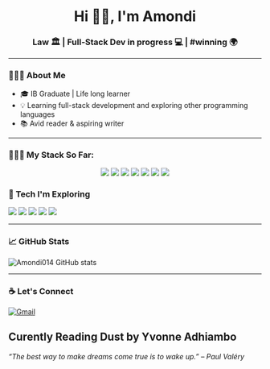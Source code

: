<h1 align="center">Hi 👋🏾, I'm Amondi</h1>
<h3 align="center"> Law 🏛️ | Full-Stack Dev in progress 💻 | #winning 🌍</h3>


---

### 👩🏾‍🎓 About Me

- 🎓 IB Graduate | Life long learner  
- 💡 Learning full-stack development and exploring other programming languages
- 📚 Avid reader & aspiring writer 

---
### 👩🏾‍🎓 My Stack So Far:
<p align="center">
 <img src="https://img.shields.io/badge/HTML5-E34F26?style=for-the-badge&logo=html5&logoColor=white"/>
 
 <img src="https://img.shields.io/badge/CSS3-1572B6?style=for-the-badge&logo=css3&logoColor=white"/>

 <img src="https://img.shields.io/badge/React-20232A?style=for-the-badge&logo=react&logoColor=61DAFB"/>

 <img src="https://img.shields.io/badge/Scratch-FFA500?style=for-the-badge&logo=scratch&logoColor=white"/>
 
<img src="https://img.shields.io/badge/Tailwind_CSS-06B6D4?style=for-the-badge&logo=tailwind-css&logoColor=white"/>

 <img src="https://img.shields.io/badge/Notion-000000?style=for-the-badge&logo=notion&logoColor=white"/>

 <img src="https://img.shields.io/badge/Todoist-E44332?style=for-the-badge&logo=todoist&logoColor=white"/>


  
 </p>
 

### 🔧 Tech I'm Exploring

<p align="left">
 
  <img src="https://img.shields.io/badge/JavaScript-F7DF1E?style=for-the-badge&logo=javascript&logoColor=black"/>
  <img src="https://img.shields.io/badge/TypeScript-3178C6?style=for-the-badge&logo=typescript&logoColor=white"/>
  <img src="https://img.shields.io/badge/Next.js-000000?style=for-the-badge&logo=next.js&logoColor=white"/>
  <img src="https://img.shields.io/badge/Node.js-339933?style=for-the-badge&logo=nodedotjs&logoColor=white"/>
  <img src="https://img.shields.io/badge/Python-3776AB?style=for-the-badge&logo=python&logoColor=white"/>
 



</p>

---
### 📈 GitHub Stats

<p align="left">
  <img src="https://github-readme-stats.vercel.app/api?username=Amondi014&show_icons=true&theme=tokyonight" alt="Amondi014 GitHub stats" />
</p>

---

### ☕ Let's Connect

<p>
  <a href="mailto:eamondi014@gmail.com">
    <img align="center" src="https://img.shields.io/badge/Gmail-D14836?style=for-the-badge&logo=gmail&logoColor=white" alt="Gmail" />
  </a>
</p>

Curently Reading Dust by Yvonne Adhiambo
---

_“The best way to make dreams come true is to wake up.” – Paul Valéry_


